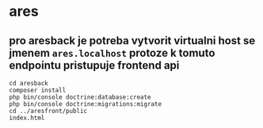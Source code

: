 ares
===

## pro aresback je potreba vytvorit virtualni host se jmenem `ares.localhost` protoze k tomuto endpointu pristupuje frontend api

`cd aresback`  
`composer install`  
`php bin/console doctrine:database:create`  
`php bin/console doctrine:migrations:migrate`  
`cd ../aresfront/public`  
`index.html`
